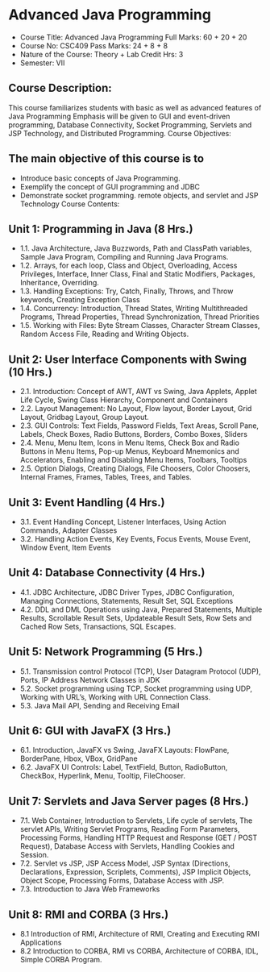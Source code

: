 # Advanced Java Programming
- Course Title: Advanced Java Programming Full Marks: 60 + 20 + 20
- Course No: CSC409 Pass Marks: 24 + 8 + 8
- Nature of the Course: Theory + Lab Credit Hrs: 3
- Semester: VII
## Course Description:
This course familiarizes students with basic as well as advanced features of Java Programming Emphasis will be given to GUI and event-driven programming,
Database Connectivity, Socket Programming, Servlets and JSP Technology, and Distributed Programming.
Course Objectives:

## The main objective of this course is to
- Introduce basic concepts of Java Programming.
- Exemplify the concept of GUI programming and JDBC
- Demonstrate socket programming. remote objects, and servlet and JSP Technology Course Contents: 

## Unit 1: Programming in Java (8 Hrs.) 
- 1.1. Java Architecture, Java Buzzwords, Path and ClassPath variables, Sample Java Program, Compiling and Running Java Programs. 
- 1.2. Arrays, for each loop, Class and Object, Overloading, Access Privileges, Interface, Inner Class, Final and Static Modifiers, Packages, Inheritance, Overriding. 
- 1.3. Handling Exceptions: Try, Catch, Finally, Throws, and Throw keywords, Creating Exception Class 
- 1.4. Concurrency: Introduction, Thread States, Writing Multithreaded Programs, Thread Properties, Thread Synchronization, Thread Priorities 
- 1.5. Working with Files: Byte Stream Classes, Character Stream Classes, Random Access File, Reading and Writing Objects. 

## Unit 2: User Interface Components with Swing (10 Hrs.) 
- 2.1. Introduction: Concept of AWT, AWT vs Swing, Java Applets, Applet Life Cycle, Swing Class Hierarchy, Component and Containers 
- 2.2. Layout Management: No Layout, Flow layout, Border Layout, Grid Layout, Gridbag Layout, Group Layout. 
- 2.3. GUI Controls: Text Fields, Password Fields, Text Areas, Scroll Pane, Labels, Check Boxes, Radio Buttons, Borders, Combo Boxes, Sliders 
- 2.4. Menu, Menu Item, Icons in Menu Items, Check Box and Radio Buttons in Menu Items, Pop-up Menus, Keyboard Mnemonics and Accelerators, Enabling and Disabling Menu Items, Toolbars, Tooltips 
- 2.5. Option Dialogs, Creating Dialogs, File Choosers, Color Choosers, Internal Frames, Frames, Tables, Trees, and Tables.

## Unit 3: Event Handling (4 Hrs.) 
- 3.1. Event Handling Concept, Listener Interfaces, Using Action Commands, Adapter Classes 
- 3.2. Handling Action Events, Key Events, Focus Events, Mouse Event, Window Event, Item Events

## Unit 4: Database Connectivity (4 Hrs.) 
- 4.1. JDBC Architecture, JDBC Driver Types, JDBC Configuration, Managing Connections, Statements, Result Set, SQL Exceptions 
- 4.2. DDL and DML Operations using Java, Prepared Statements, Multiple Results, Scrollable Result Sets, Updateable Result Sets, Row Sets and Cached Row Sets, Transactions, SQL Escapes. 

## Unit 5: Network Programming (5 Hrs.) 
- 5.1. Transmission control Protocol (TCP), User Datagram Protocol (UDP), Ports, IP Address Network Classes in JDK 
- 5.2. Socket programming using TCP, Socket programming using UDP, Working with URL’s, Working with URL Connection Class. 
- 5.3. Java Mail API, Sending and Receiving Email 

## Unit 6: GUI with JavaFX (3 Hrs.) 
- 6.1. Introduction, JavaFX vs Swing, JavaFX Layouts: FlowPane, BorderPane, Hbox, VBox, GridPane 
- 6.2. JavaFX UI Controls: Label, TextField, Button, RadioButton, CheckBox, Hyperlink, Menu, Tooltip, FileChooser. 

## Unit 7: Servlets and Java Server pages (8 Hrs.) 
- 7.1. Web Container, Introduction to Servlets, Life cycle of servlets, The servlet APIs, Writing Servlet Programs, Reading Form Parameters, Processing Forms, Handling HTTP Request and Response (GET / POST Request), Database Access with Servlets, Handling Cookies and Session. 
- 7.2. Servlet vs JSP, JSP Access Model, JSP Syntax (Directions, Declarations, Expression, Scriplets, Comments), JSP Implicit Objects, Object Scope, Processing Forms, Database Access with JSP. 
- 7.3. Introduction to Java Web Frameworks 

## Unit 8: RMI and CORBA (3 Hrs.) 
- 8.1 Introduction of RMI, Architecture of RMI, Creating and Executing RMI Applications 
- 8.2 Introduction to CORBA, RMI vs CORBA, Architecture of CORBA, IDL, Simple CORBA Program.
